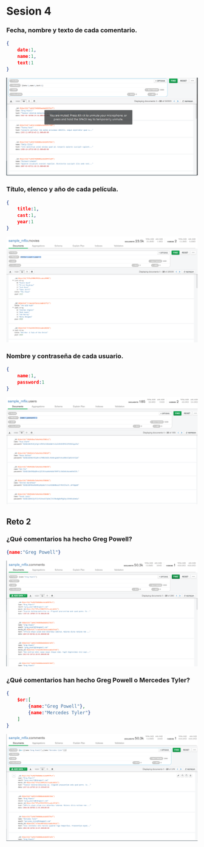 # Sesion 4

### Fecha, nombre y texto de cada comentario.

```json
{
    date:1,
    name:1,
    text:1
}
```



![1](img/1.png)

### Título, elenco y año de cada película.

```json
{
    title:1,
    cast:1,
    year:1
}
```

![2](img/2.png)

### Nombre y contraseña de cada usuario.

```json
{
    name:1,
    password:1
}
```

![3](img/3.png)





## Reto 2

### ¿Qué comentarios ha hecho Greg Powell?

```json
{name:"Greg Powell"}
```

![4](img/4.png)

### ¿Qué comentarios han hecho Greg Powell o Mercedes Tyler?

```json
{
    $or:[
        {name:"Greg Powell"},
        {name:"Mercedes Tyler"}
    ]
}
```



![5](img/5.png)